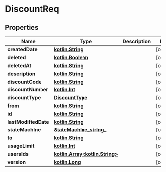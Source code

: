 # DiscountReq

## Properties
Name | Type | Description | Notes
------------ | ------------- | ------------- | -------------
**createdDate** | [**kotlin.String**](.md) |  |  [optional]
**deleted** | [**kotlin.Boolean**](.md) |  |  [optional]
**deletedAt** | [**kotlin.String**](.md) |  |  [optional]
**description** | [**kotlin.String**](.md) |  |  [optional]
**discountCode** | [**kotlin.String**](.md) |  |  [optional]
**discountNumber** | [**kotlin.Int**](.md) |  |  [optional]
**discountType** | [**DiscountType**](DiscountType.md) |  |  [optional]
**from** | [**kotlin.String**](.md) |  |  [optional]
**id** | [**kotlin.String**](.md) |  |  [optional]
**lastModifiedDate** | [**kotlin.String**](.md) |  |  [optional]
**stateMachine** | [**StateMachine_string_**](StateMachine_string_.md) |  |  [optional]
**to** | [**kotlin.String**](.md) |  |  [optional]
**usageLimit** | [**kotlin.Int**](.md) |  |  [optional]
**usersIds** | [**kotlin.Array&lt;kotlin.String&gt;**](.md) |  |  [optional]
**version** | [**kotlin.Long**](.md) |  |  [optional]
